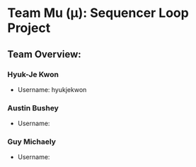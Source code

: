 # Team Mu (µ): Sequencer Loop Project
## Team Overview:
### Hyuk-Je Kwon
- Username: hyukjekwon
### Austin Bushey
- Username:
### Guy Michaely
- Username:
